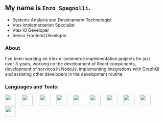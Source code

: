 ## My name is `Enzo Spagnolli`.

- Systems Analysis and Development Technologist
- Vtex Implementation Specialist
- Vtex IO Developer
- Senior Frontend Developer

### About
I've been working on Vtex e-commerce implementation projects for just over 3 years, working on the development of React components, development of services in NodeJs, implementing integrations with GraphQl and assisting other developers in the development routine


### Languages and Tools:

<img src="https://cdn.jsdelivr.net/gh/devicons/devicon@latest/icons/electron/electron-original.svg" width="35px">&nbsp;&nbsp;&nbsp;&nbsp;
<img src="https://cdn.jsdelivr.net/gh/devicons/devicon@latest/icons/git/git-original.svg" width="35px">&nbsp;&nbsp;&nbsp;&nbsp;&nbsp;
<img src="https://cdn.jsdelivr.net/gh/devicons/devicon@latest/icons/javascript/javascript-original.svg" width="35px">&nbsp;&nbsp;&nbsp;&nbsp;
<img src="https://cdn.jsdelivr.net/gh/devicons/devicon@latest/icons/typescript/typescript-original.svg" width="35px">&nbsp;&nbsp;&nbsp;&nbsp;
<img src="https://cdn.jsdelivr.net/gh/devicons/devicon@latest/icons/react/react-original.svg" width="35px">&nbsp;&nbsp;&nbsp;&nbsp;
<img src="https://cdn.jsdelivr.net/gh/devicons/devicon@latest/icons/mongodb/mongodb-original.svg" width="35px">&nbsp;&nbsp;&nbsp;&nbsp;
<img src="https://cdn.jsdelivr.net/gh/devicons/devicon@latest/icons/vscode/vscode-original.svg" width="35px">&nbsp;&nbsp;&nbsp;&nbsp;
<img src="https://cdn.jsdelivr.net/gh/devicons/devicon/icons/apache/apache-original-wordmark.svg" width="35px"/>&nbsp;&nbsp;&nbsp;&nbsp;
<img src="https://cdn.jsdelivr.net/gh/devicons/devicon/icons/nginx/nginx-original.svg" width="35px"/>&nbsp;&nbsp;&nbsp;&nbsp;
<img src="https://cdn.jsdelivr.net/gh/devicons/devicon/icons/docker/docker-plain.svg" width="35px"/>&nbsp;&nbsp;&nbsp;&nbsp;
